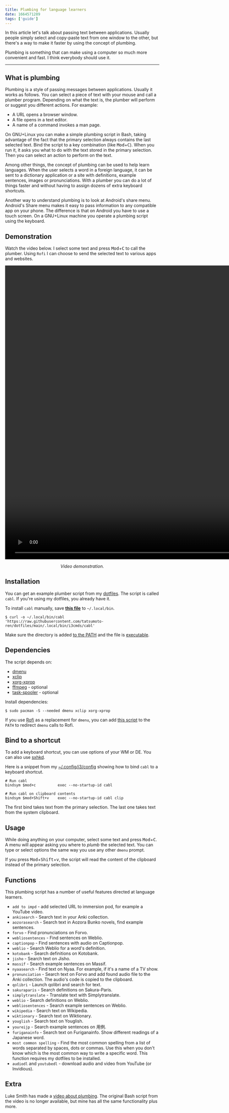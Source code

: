 ```yaml
---
title: Plumbing for language learners
date: 1664571289
tags: ['guide']
---
```


In this article let's talk about passing text between applications.
Usually people simply select and copy-paste text from one window to the other,
but there's a way to make it faster by using the concept of plumbing.

Plumbing is something that can make using a computer so much more convenient and fast.
I think everybody should use it.

****

## What is plumbing

Plumbing is a style of passing messages between applications.
Usually it works as follows.
You can select a piece of text with your mouse and call a plumber program.
Depending on what the text is,
the plumber will perform or suggest you different actions. For example:

* A URL opens a browser window.
* A file opens in a text editor.
* A name of a command invokes a man page.

On GNU+Linux
you can make a simple plumbing script in Bash,
taking advantage of the fact that
the primary selection always contains the last selected text.
Bind the script to a key combination (like <kbd>Mod</kbd>+<kbd>C</kbd>).
When you run it,
it asks you what to do with the text stored in the primary selection.
Then you can select an action to perform on the text.

Among other things,
the concept of plumbing can be used to help learn languages.
When the user selects a word in a foreign language,
it can be sent to a dictionary application
or a site with definitions, example sentences, images or pronunciations.
With a plumber you can do a lot of things faster
and without having to assign dozens of extra keyboard shortcuts.

Another way to understand plumbing is to look at Android's share menu.
Android's Share menu makes it easy to pass information to any compatible app on your phone.
The difference is that on Android you have to use a touch screen.
On a GNU+Linux machine you operate a plumbing script using the keyboard.

## Demonstration

Watch the video below.
I select some text and press <kbd>Mod</kbd>+<kbd>C</kbd> to call the plumber.
Using `Rofi` I can choose to send the selected text to various apps and websites.

<video width="1920" muted loop controls>
	<source src="https://nerdsin.space/_matrix/media/r0/download/nerdsin.space/9c5a600087544c8d81ff3bd6d30f5389c78652fb" type="video/mp4">
	<source src="https://invidious.private.coffee/latest_version?id=ZEaF4RS1Ta0&itag=22" type="video/mp4">
	<source src="vid/plumbing_video_demo.mp4" type="video/mp4">
	<source src="https://tatsumoto-ren.github.io/blog/vid/plumbing_video_demo.mp4" type="video/mp4">
</video>
<p align="center"><i>Video demonstration.</i></p>

## Installation

You can get an example plumber script from my [dotfiles](https://github.com/tatsumoto-ren/dotfiles).
The script is called `cabl`.
If you're using my dotfiles, you already have it.

To install `cabl` manually,
save **[this file](https://github.com/tatsumoto-ren/dotfiles/blob/main/.local/bin/i3cmds/cabl)**
to `~/.local/bin`.

```
$ curl -o ~/.local/bin/cabl 'https://raw.githubusercontent.com/tatsumoto-ren/dotfiles/main/.local/bin/i3cmds/cabl'
```

Make sure the directory is added [to the PATH](how-do-i-add-a-directory-to-the-path.html)
and the file is [executable](how-do-i-make-a-file-executable.html).

## Dependencies

The script depends on:

* [dmenu](https://wiki.archlinux.org/title/Dmenu)
* [xclip](https://archlinux.org/packages/?name=xclip)
* [xorg-xprop](https://archlinux.org/packages/?name=xorg-xprop)
* [ffmpeg](https://wiki.archlinux.org/title/FFmpeg) - optional
* [task-spooler](https://aur.archlinux.org/packages/task-spooler) - optional

Install dependencies:

```
$ sudo pacman -S --needed dmenu xclip xorg-xprop
```

If you use [Rofi](https://wiki.archlinux.org/title/Rofi) as a replacement for `dmenu`,
you can add [this script](https://github.com/tatsumoto-ren/dotfiles/blob/main/.local/bin/dmenu)
to the `PATH` to redirect `dmenu` calls to Rofi.

## Bind to a shortcut

To add a keyboard shortcut,
you can use options of your WM or DE.
You can also use [sxhkd](https://archlinux.org/packages/?name=sxhkd).

Here is a snippet from my
[~/.config/i3/config](https://github.com/tatsumoto-ren/dotfiles/blob/main/.config/i3/config)
showing how to bind `cabl` to a keyboard shortcut.

```
# Run cabl
bindsym $mod+c          exec --no-startup-id cabl

# Run cabl on clipboard contents
bindsym $mod+Shift+v    exec --no-startup-id cabl clip
```

The first bind takes text from the primary selection.
The last one takes text from the system clipboard.

## Usage

While doing anything on your computer,
select some text and press <kbd>Mod</kbd>+<kbd>C</kbd>.
A menu will appear asking you where to *plumb* the selected text.
You can type or select options the same way you use any other `dmenu` prompt.

If you press <kbd>Mod</kbd>+<kbd>Shift</kbd>+<kbd>v</kbd>,
the script will read the content of the clipboard instead of the primary selection.

## Functions

This plumbing script has a number of useful features directed at language learners.

* `add to impd` - add selected URL to immersion pod, for example a YouTube video.
* `ankisearch` - Search text in your Anki collection.
* `aozorasearch` - Search text in Aozora Bunko novels, find example sentences.
* `forvo` - Find pronunciations on Forvo.
* `webliosentences` - Find sentences on Weblio.
* `captionpop` - Find sentences with audio on Captionpop.
* `weblio` - Search Weblio for a word's definition.
* `kotobank` - Search definitions on Kotobank.
* `jisho` - Search text on Jisho.
* `massif` - Search example sentences on Massif.
* `nyaasearch` - Find text on Nyaa. For example, if it's a name of a TV show.
* `pronunciation` - Search text on Forvo and add found audio file to the Anki collection.
  The audio's code is copied to the clipboard.
* `qolibri` - Launch qolibri and search for text.
* `sakuraparis` - Search definitions on Sakura-Paris.
* `simplytranslate` - Translate text with Simplytranslate.
* `weblio` - Search definitions on Weblio.
* `webliosentences` - Search example sentences on Weblio.
* `wikipedia` - Search text on Wikipedia.
* `wiktionary` - Search text on Wiktionary.
* `youglish` - Search text on Youglish.
* `youreijp` - Search example sentences on 用例.
* `furiganainfo` - Search text on Furiganainfo. Show different readings of a Japanese word.
* `most common spelling` - Find the most common spelling from a list of words separated by spaces, dots or commas.
  Use this when you don't know which is the most common way to write a specific word.
  This function requires my dotfiles to be installed.
* `audiodl` and `youtubedl` - download audio and video from YouTube (or Invidious).

## Extra

Luke Smith has made a
[video about plumbing](https://odysee.com/@Luke:7/plumbing-in-linux-la-plan-9-from-bell:e).
The original Bash script from the video is no longer available,
but mine has all the same functionality plus more.

